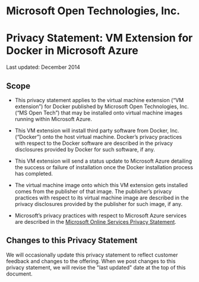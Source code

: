Microsoft Open Technologies, Inc.
=================================
Privacy Statement: VM Extension for Docker in Microsoft Azure
=============================================================

Last updated: December 2014

Scope
-----

* This privacy statement applies to the virtual machine extension (“VM extension”) for Docker published by Microsoft Open Technologies, Inc. (“MS Open Tech”) that may be installed onto virtual machine images running within Microsoft Azure.

* This VM extension will install third party software from Docker, Inc. (“Docker”) onto the host virtual machine. Docker’s privacy practices with respect to the Docker software are described in the privacy disclosures provided by Docker for such software, if any.

* This VM extension will send a status update to Microsoft Azure detailing the success or failure of installation once the Docker installation process has completed.

* The virtual machine image onto which this VM extension gets installed comes from the publisher of that image. The publisher’s privacy practices with respect to its virtual machine image are described in the privacy disclosures provided by the publisher for such image, if any.

* Microsoft’s privacy practices with respect to Microsoft Azure services are described in the [Microsoft Online Services Privacy Statement](http://www.microsoft.com/privacystatement/en-us/OnlineServices/Default.aspx).

Changes to this Privacy Statement
---------------------------------

We will occasionally update this privacy statement to reflect customer feedback and changes to the offering. When we post changes to this privacy statement, we will revise the "last updated" date at the top of this document.
